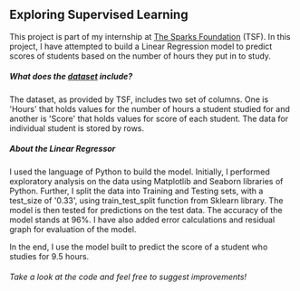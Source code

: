 <h2>Exploring Supervised Learning</h2>


This project is part of my internship at <a href='https://www.linkedin.com/company/the-sparks-foundation'>The Sparks Foundation</a> (TSF). In this project, I have attempted to build a Linear Regression model to predict scores of students based on the number of hours they put in to study. 

<H5>What does the <a Href='http://bit.ly/w-data'>dataset</a> include?</h5>

The dataset, as provided by TSF, includes two set of columns. One is 'Hours' that holds values for the number of hours a student studied for and another is 'Score' that holds values for 
score of each student. The data for individual student is stored by rows. 

<h5>About the Linear Regressor</h5>

I used the language of Python to build the model. Initially, I performed exploratory analysis on the data using Matplotlib and Seaborn libraries of Python. Further, I split the 
data into Training and Testing sets, with a test_size of '0.33', using train_test_split function from Sklearn library. The model is then tested for predictions on the test data. The
accuracy of the model stands at 96%. I have also added error calculations and residual graph for evaluation of the model. 

In the end, I use the model built to predict the score of a student who studies for 9.5 hours. 

<h6> Take a look at the code and feel free to suggest improvements!</h6>
